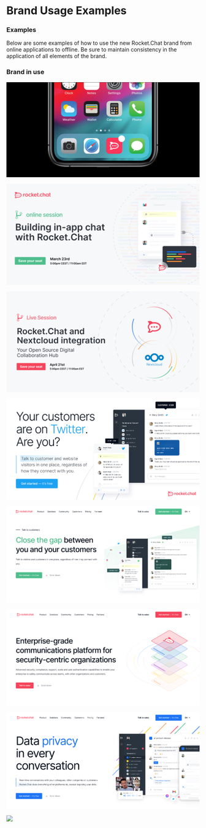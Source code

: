 # Brand Usage Examples

### Examples

Below are some examples of how to use the new Rocket.Chat brand from online applications to offline. Be sure to maintain consistency in the application of all elements of the brand.

### Brand in use

![](../../.gitbook/assets/01.jpg)

![](<../../.gitbook/assets/image (695).png>)

![](<../../.gitbook/assets/image (664).png>)

![](<../../.gitbook/assets/image (645).png>)

![](<../../.gitbook/assets/image (680).png>)

![](<../../.gitbook/assets/image (676) (1).png>)

![](<../../.gitbook/assets/image (673).png>)

![](<../../.gitbook/assets/image (667) (1).png>)
